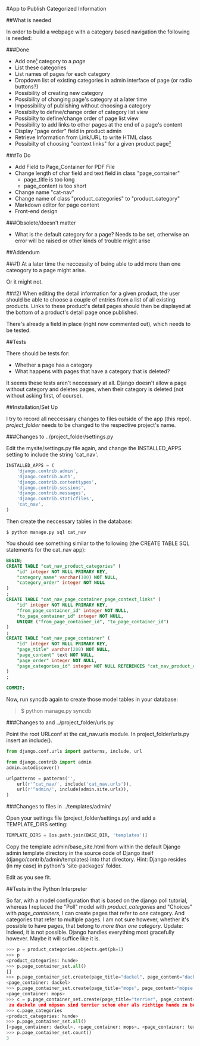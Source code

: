 #App to Publish Categorized Information

##What is needed

In order to build a webpage with a category based navigation the following is needed:

###Done

* Add one[&sup1;](#1) category to a _page_
* List these categories
* List names of pages for each category
* Dropdown list of existing categories in admin interface of page (or radio buttons?)
* Possibility of creating new category
* Possibility of changing page's category at a later time
* Impossibility of publishing without choosing a category
* Possibilty to define/change order of category list view
* Possibilty to define/change order of page list view
* Possibility to add links to other pages at the end of a page's content
* Display "page order" field in product admin
* Retrieve Information from Link/URL to write HTML class
* Possibilty of choosing "context links" for a given product page[&sup2;](#2)

###To Do

* Add Field to Page_Container for PDF File
* Change length of char field and text field in class "page_container"
  * page_title is too long
  * page_content is too short
* Change name "cat-nav"
* Change name of class "product_categories" to "product_category"
* Markdown editor for page content
* Front-end design

###Obsolete/doesn't matter

* What is the default category for a page? Needs to be set, otherwise an error will be raised or other kinds of trouble might arise

##Addendum

###<a name="1"></a>1)
At a later time the neccessity of being able to add more than one cateogory to a page might arise.

Or it might not.

###<a name="2"></a>2)
When editing the detail information for a given product, the user should be able to choose a couple of entries from a list of all existing products. Links to these product's detail pages should then be displayed at the bottom of a product's detail page once published.

There's already a field in place (right now commented out), which needs to be tested.

##Tests

There should be tests for:

* Whether a page has a category
* What happens with pages that have a category that is deleted?

It seems these tests aren't neccessary at all. Django doesn't allow a page without category and deletes pages, when their category is deleted (not without asking first, of course).

##Installation/Set Up

I try to record all neccessary changes to files outside of the app (this repo). _project_folder_ needs to be changed to the respective project's name.

###Changes to ../project_folder/settings.py

Edit the mysite/settings.py file again, and change the INSTALLED_APPS setting to include the string 'cat_nav'. 

```python
INSTALLED_APPS = (
    'django.contrib.admin',
    'django.contrib.auth',
    'django.contrib.contenttypes',
    'django.contrib.sessions',
    'django.contrib.messages',
    'django.contrib.staticfiles',
    'cat_nav',
)
```

Then create the neccessary tables in the database:

`$ python manage.py sql cat_nav`

You should see something similar to the following (the CREATE TABLE SQL statements for the cat_nav app):

```sql
BEGIN;
CREATE TABLE "cat_nav_product_categories" (
    "id" integer NOT NULL PRIMARY KEY,
    "category_name" varchar(100) NOT NULL,
    "category_order" integer NOT NULL
)
;
CREATE TABLE "cat_nav_page_container_page_context_links" (
    "id" integer NOT NULL PRIMARY KEY,
    "from_page_container_id" integer NOT NULL,
    "to_page_container_id" integer NOT NULL,
    UNIQUE ("from_page_container_id", "to_page_container_id")
)
;
CREATE TABLE "cat_nav_page_container" (
    "id" integer NOT NULL PRIMARY KEY,
    "page_title" varchar(200) NOT NULL,
    "page_content" text NOT NULL,
    "page_order" integer NOT NULL,
    "page_categories_id" integer NOT NULL REFERENCES "cat_nav_product_categories" ("id")
)
;

COMMIT;
```

Now, run syncdb again to create those model tables in your database:

> $ python manage.py syncdb

###Changes to and ../project_folder/urls.py

Point the root URLconf at the cat_nav.urls module. In project_folder/urls.py insert an include().

```python
from django.conf.urls import patterns, include, url

from django.contrib import admin
admin.autodiscover()

urlpatterns = patterns('',
    url(r'^cat_nav/', include('cat_nav.urls')),
    url(r'^admin/', include(admin.site.urls)),
)
```


###Changes to files in ../templates/admin/

Open your settings file (project_folder/settings.py) and add a TEMPLATE_DIRS setting:

```python
TEMPLATE_DIRS = [os.path.join(BASE_DIR, 'templates')]
```

Copy the template admin/base_site.html from within the default Django admin template directory in the source code of Django itself (django/contrib/admin/templates) into that directory.
Hint: Django resides (in my case) in python's 'site-packages' folder.

Edit as you see fit.

##Tests in the Python Interpreter

So far, with a model configuration that is based on the django poll tutorial, whereas I replaced the "Poll" model with _product_categories_ and "Choices" with _page_containers_, I can create pages that refer to _one_ category. And categories that refer to multiple pages. I am not sure however, whether it's possible to have pages, that belong to _more than one category_.
Update: Indeed, it is not possible. Django handles everything most gracefully however. Maybe it will suffice like it is.

```python
>>> p = product_categories.objects.get(pk=1)
>>> p
<product_categories: hunde>
>>> p.page_container_set.all()
[]
>>> p.page_container_set.create(page_title="dackel", page_content="dackel sind klein und lang.")
<page_container: dackel>
>>> p.page_container_set.create(page_title="mops", page_content="möpse sind klein, kurz und haben eine flache schnauze.")
<page_container: mops>
>>> c = p.page_container_set.create(page_title="terrier", page_content="im gegensatz
 zu dackeln und möpsen sind terrier schon eher als richtige hunde zu bezeichnen.")
>>> c.page_categories
<product_categories: hunde>
>>> p.page_container_set.all()
[<page_container: dackel>, <page_container: mops>, <page_container: terrier>]
>>> p.page_container_set.count()
3
```

